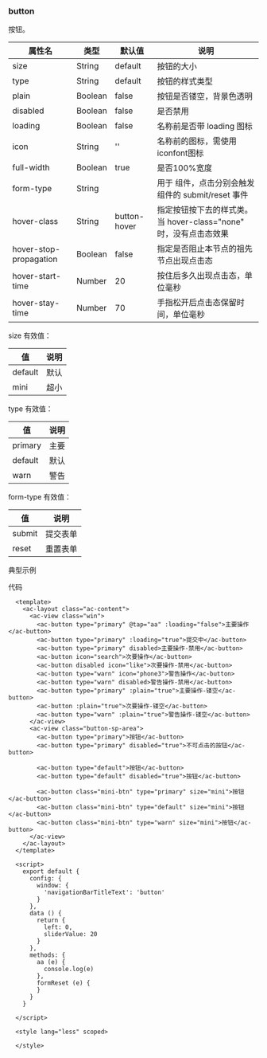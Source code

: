  ### button
 按钮。

|属性名	| 类型	| 默认值	|  说明  |
|--------|-------|--------|-------------------|
|size |	String	| default	| 按钮的大小 |
|type	| String |	default	| 按钮的样式类型 |
|plain	| Boolean	| false	| 按钮是否镂空，背景色透明 |
|disabled	| Boolean	| false	 | 是否禁用 |
|loading	|Boolean |	false	| 名称前是否带 loading 图标 |
|icon  |	String	| ''	| 名称前的图标，需使用iconfont图标 |
|full-width	| Boolean	| true |	是否100%宽度 |
|form-type	| String |	|	用于 <ac-form/> 组件，点击分别会触发 <ac-form/> 组件的 submit/reset 事件 |
|hover-class	| String |	button-hover |	指定按钮按下去的样式类。当 hover-class="none" 时，没有点击态效果 |
|hover-stop-propagation	| Boolean	| false	 | 指定是否阻止本节点的祖先节点出现点击态 |
|hover-start-time	| Number |	20	| 按住后多久出现点击态，单位毫秒 |
|hover-stay-time |	Number |	70	| 手指松开后点击态保留时间，单位毫秒|

size 有效值：

|值	   | 说明  |
|-------|-----------|
|default	| 默认 |
|mini	 | 超小 |


type 有效值：

|  值	 |  说明  |
|------|--------|
|primary |	主要 |
|default	| 默认 |
|warn	 | 警告 |

form-type 有效值：

|值	 |   说明  |
|-----|--------|
|submit	| 提交表单 |
| reset	| 重置表单 |

典型示例

代码
```script
  <template>
    <ac-layout class="ac-content">
      <ac-view class="win">
        <ac-button type="primary" @tap="aa" :loading="false">主要操作</ac-button>
        <ac-button type="primary" :loading="true">提交中</ac-button>
        <ac-button type="primary" disabled>主要操作-禁用</ac-button>
        <ac-button icon="search">次要操作</ac-button>
        <ac-button disabled icon="like">次要操作-禁用</ac-button>
        <ac-button type="warn" icon="phone3">警告操作</ac-button>
        <ac-button type="warn" disabled>警告操作-禁用</ac-button>
        <ac-button type="primary" :plain="true">主要操作-镂空</ac-button>
        <ac-button :plain="true">次要操作-镂空</ac-button>
        <ac-button type="warn" :plain="true">警告操作-镂空</ac-button>
      </ac-view>
      <ac-view class="button-sp-area">
        <ac-button type="primary">按钮</ac-button>
        <ac-button type="primary" disabled="true">不可点击的按钮</ac-button>
  
        <ac-button type="default">按钮</ac-button>
        <ac-button type="default" disabled="true">按钮</ac-button>
  
        <ac-button class="mini-btn" type="primary" size="mini">按钮</ac-button>
        <ac-button class="mini-btn" type="default" size="mini">按钮</ac-button>
        <ac-button class="mini-btn" type="warn" size="mini">按钮</ac-button>
      </ac-view>
    </ac-layout>
  </template>
  
  <script>
    export default {
      config: {
        window: {
          'navigationBarTitleText': 'button'
        }
      },
      data () {
        return {
          left: 0,
          sliderValue: 20
        }
      },
      methods: {
        aa (e) {
          console.log(e)
        },
        formReset (e) {
        }
      }
    }
  
  </script>
  
  <style lang="less" scoped>
  
  </style>



```
<!-- 
效果

 ![](./img/button/button.png) -->
